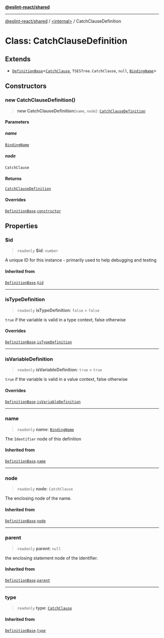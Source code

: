 [**@eslint-react/shared**](../../README.md)

***

[@eslint-react/shared](../../README.md) / [\<internal\>](../README.md) / CatchClauseDefinition

# Class: CatchClauseDefinition

## Extends

- [`DefinitionBase`](DefinitionBase.md)\<[`CatchClause`](../README.md#catchclause), `TSESTree.CatchClause`, `null`, [`BindingName`](../type-aliases/BindingName.md)\>

## Constructors

### new CatchClauseDefinition()

> **new CatchClauseDefinition**(`name`, `node`): [`CatchClauseDefinition`](CatchClauseDefinition.md)

#### Parameters

##### name

[`BindingName`](../type-aliases/BindingName.md)

##### node

`CatchClause`

#### Returns

[`CatchClauseDefinition`](CatchClauseDefinition.md)

#### Overrides

[`DefinitionBase`](DefinitionBase.md).[`constructor`](DefinitionBase.md#constructors)

## Properties

### $id

> `readonly` **$id**: `number`

A unique ID for this instance - primarily used to help debugging and testing

#### Inherited from

[`DefinitionBase`](DefinitionBase.md).[`$id`](DefinitionBase.md#$id)

***

### isTypeDefinition

> `readonly` **isTypeDefinition**: `false` = `false`

`true` if the variable is valid in a type context, false otherwise

#### Overrides

[`DefinitionBase`](DefinitionBase.md).[`isTypeDefinition`](DefinitionBase.md#istypedefinition)

***

### isVariableDefinition

> `readonly` **isVariableDefinition**: `true` = `true`

`true` if the variable is valid in a value context, false otherwise

#### Overrides

[`DefinitionBase`](DefinitionBase.md).[`isVariableDefinition`](DefinitionBase.md#isvariabledefinition)

***

### name

> `readonly` **name**: [`BindingName`](../type-aliases/BindingName.md)

The `Identifier` node of this definition

#### Inherited from

[`DefinitionBase`](DefinitionBase.md).[`name`](DefinitionBase.md#name-1)

***

### node

> `readonly` **node**: `CatchClause`

The enclosing node of the name.

#### Inherited from

[`DefinitionBase`](DefinitionBase.md).[`node`](DefinitionBase.md#node-1)

***

### parent

> `readonly` **parent**: `null`

the enclosing statement node of the identifier.

#### Inherited from

[`DefinitionBase`](DefinitionBase.md).[`parent`](DefinitionBase.md#parent-1)

***

### type

> `readonly` **type**: [`CatchClause`](../README.md#catchclause)

#### Inherited from

[`DefinitionBase`](DefinitionBase.md).[`type`](DefinitionBase.md#type-1)
